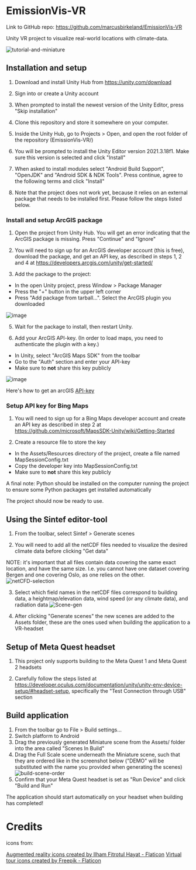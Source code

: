 # EmissionVis-VR
Link to GitHub repo: https://github.com/marcusbirkeland/EmissionVis-VR

Unity VR project to visualize real-world locations with climate-data.

![tutorial-and-miniature](https://github.com/marcusbirkeland/EmissionVis-VR/assets/46761308/7e641066-a4dc-4159-a48f-e57b4deec20c)

## Installation and setup

1. Download and install Unity Hub from https://unity.com/download

2. Sign into or create a Unity account

3. When prompted to install the newest version of the Unity Editor, press "Skip installation"

4. Clone this repository and store it somewhere on your computer. 

5. Inside the Unity Hub, go to Projects > Open, and open the root folder of the repository (EmissionVis-VR/) 

6. You will be prompted to install the Unity Editor version 2021.3.18f1. Make sure this version is selected and click "Install" 

7. When asked to install modules select "Android Build Support", "OpenJDK" and "Android SDK & NDK Tools". Press continue, agree to the following terms and click "Install"

8. Note that the project does not work yet, because it relies on an external package that needs to be installed first. Please follow the steps listed below. 



### Install and setup ArcGIS package

1. Open the project from Unity Hub. You will get an error indicating that the ArcGIS package is missing. Press "Continue" and "Ignore"

2. You will need to sign up for an ArcGIS developer account (this is free), download the package, and get an API key, as described 
  in steps 1, 2 and 4 at https://developers.arcgis.com/unity/get-started/

3. Add the package to the project:
  - In the open Unity project, press Window > Package Manager
  - Press the "+" button in the upper left corner
  - Press "Add package from tarball...". Select the ArcGIS plugin you downloaded

![image](https://user-images.githubusercontent.com/36818485/216335467-539156c4-b918-49f3-b8aa-2059c47de3c2.png)
  
5. Wait for the package to install, then restart Unity.
  
6. Add your ArcGIS API-key. (In order to load maps, you need to authenticate the plugin with a key.)
  - In Unity, select "ArcGIS Maps SDK" from the toolbar
  - Go to the "Auth" section and enter your API-key
  - Make sure to **not** share this key publicly

![image](https://user-images.githubusercontent.com/36818485/216334722-6dec2bb1-e29d-43c0-b6c7-f15fb6917493.png)

 Here's how to get an arcGIS [API-key](https://developers.arcgis.com/documentation/mapping-apis-and-services/security/api-keys/)
 
 
 ### Setup API key for Bing Maps 

1. You will need to sign up for a Bing Maps developer account and create an API key as described in step 2 at https://github.com/microsoft/MapsSDK-Unity/wiki/Getting-Started

2. Create a resource file to store the key
  - In the Assets/Resources directory of the project, create a file named MapSessionConfig.txt
  - Copy the developer key into MapSessionConfig.txt
  - Make sure to **not** share this key publicly

A final note: Python should be installed on the computer running the project to ensure some Python packages get installed automatically  

The project should now be ready to use.

## Using the Sintef editor-tool

1. From the toolbar, select Sintef > Generate scenes 

2. You will need to add all the netCDF files needed to visualize the desired climate data before clicking "Get data"

NOTE: it's important that all files contain data covering the same exact location, and have the same size. I.e. you cannot have one dataset covering Bergen and one covering Oslo, as one relies on the other.
![netCFD-selection](https://github.com/marcusbirkeland/EmissionVis-VR/assets/46761308/e761b6f1-1c2d-47f0-a00f-2d66e581b88b)

3. Select which field names in the netCDF files correspond to building data, a heightmap/elevation data, wind speed (or any climate data), and radiation data
![Scene-gen](https://github.com/marcusbirkeland/EmissionVis-VR/assets/46761308/26636e98-d7cb-4530-a777-1846eacc6cc6)

4. After clicking "Generate scenes" the new scenes are added to the Assets folder, these are the ones used when building the application to a VR-headset

## Setup of Meta Quest headset

1. This project only supports building to the Meta Quest 1 and Meta Quest 2 headsets

2. Carefully follow the steps listed at https://developer.oculus.com/documentation/unity/unity-env-device-setup/#headset-setup, specifically the "Test Connection through USB" section

## Build application

1. From the toolbar go to File > Build settings...
2. Switch platform to Android
3. Drag the previously generated Miniature scene from the Assets/ folder into the area called "Scenes In Build"
4. Drag the Full Scale scene underneath the Miniature scene, such that they are ordered like in the screenshot below ("DEMO" will be substituted with the name you provided when generating the scenes)
![build-scene-order](https://github.com/marcusbirkeland/EmissionVis-VR/assets/46761308/56f30b2b-5b68-4a8f-a42b-cceb504885a4)
5. Confirm that your Meta Quest headset is set as "Run Device" and click "Build and Run"

The application should start automatically on your headset when building has completed!



# Credits

icons from: 

<a href="https://www.flaticon.com/free-icons/augmented-reality" title="augmented reality icons">Augmented reality icons created by Ilham Fitrotul Hayat - Flaticon</a>
<a href="https://www.flaticon.com/free-icons/virtual-tour" title="virtual tour icons">Virtual tour icons created by Freepik - Flaticon</a>
